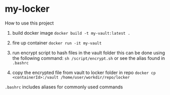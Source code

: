 # my-locker

How to use this project

1. build docker image
   `docker build -t my-vault:latest .`

2. fire up container
   `docker run -it my-vault`

3. run encrypt script to hash files in the vault folder
   this can be done using the following command:
   `sh /script/encrypt.sh`
   or see the alias found in `.bashrc`

4. copy the encrypted file from vault to locker folder in repo
   `docker cp <containerId>:/vault /home/user/workdir/repo/locker`

`.bashrc` includes aliases for commonly used commands
